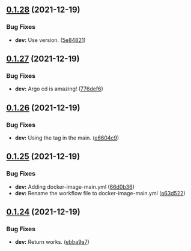 ## [0.1.28](https://github.com/polinchw/hello-github-webhook/compare/v0.1.27...v0.1.28) (2021-12-19)


### Bug Fixes

* **dev:** Use version. ([5e84821](https://github.com/polinchw/hello-github-webhook/commit/5e84821e35ec7e26e933aef68f091b3b379828d7))



## [0.1.27](https://github.com/polinchw/hello-github-webhook/compare/v0.1.26...v0.1.27) (2021-12-19)


### Bug Fixes

* **dev:** Argo cd is amazing! ([776def6](https://github.com/polinchw/hello-github-webhook/commit/776def61587ed71a9cb1cfac3579adc532b042fd))



## [0.1.26](https://github.com/polinchw/hello-github-webhook/compare/v0.1.25...v0.1.26) (2021-12-19)


### Bug Fixes

* **dev:** Using the tag in the main. ([e6604c9](https://github.com/polinchw/hello-github-webhook/commit/e6604c96af96ea1e024d2699db964afc41001ebf))



## [0.1.25](https://github.com/polinchw/hello-github-webhook/compare/v0.1.24...v0.1.25) (2021-12-19)


### Bug Fixes

* **dev:** Adding docker-image-main.yml ([66d0b36](https://github.com/polinchw/hello-github-webhook/commit/66d0b3611fdd8b63c87743607aa53984d3f57394))
* **dev:** Rename the workflow file to docker-image-main.yml ([a63d522](https://github.com/polinchw/hello-github-webhook/commit/a63d522e73f00c116453b3d1e8f8e488d41fce17))



## [0.1.24](https://github.com/polinchw/hello-github-webhook/compare/v0.1.23...v0.1.24) (2021-12-19)


### Bug Fixes

* **dev:** Return works. ([ebba9a7](https://github.com/polinchw/hello-github-webhook/commit/ebba9a7dd5d2afd3d00bd0461941b9aa5672c8df))



